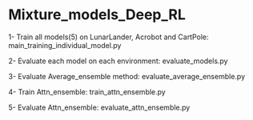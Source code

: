 # Mixture_models_Deep_RL

1- Train all models(5) on LunarLander, Acrobot and CartPole: main_training_individual_model.py  

2- Evaluate each model on each environment: evaluate_models.py

3- Evaluate Average_ensemble method: evaluate_average_ensemble.py

4- Train Attn_ensemble: train_attn_ensemble.py

5- Evaluate Attn_ensemble: evaluate_attn_ensemble.py

